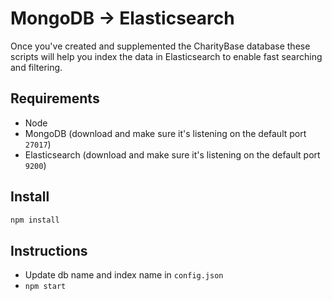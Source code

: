 # MongoDB -> Elasticsearch

Once you've created and supplemented the CharityBase database these scripts will help you index the data in Elasticsearch to enable fast searching and filtering.

## Requirements
* Node
* MongoDB (download and make sure it's listening on the default port `27017`)
* Elasticsearch (download and make sure it's listening on the default port `9200`)

## Install

```bash
npm install
```

## Instructions

* Update db name and index name in `config.json`
* `npm start`